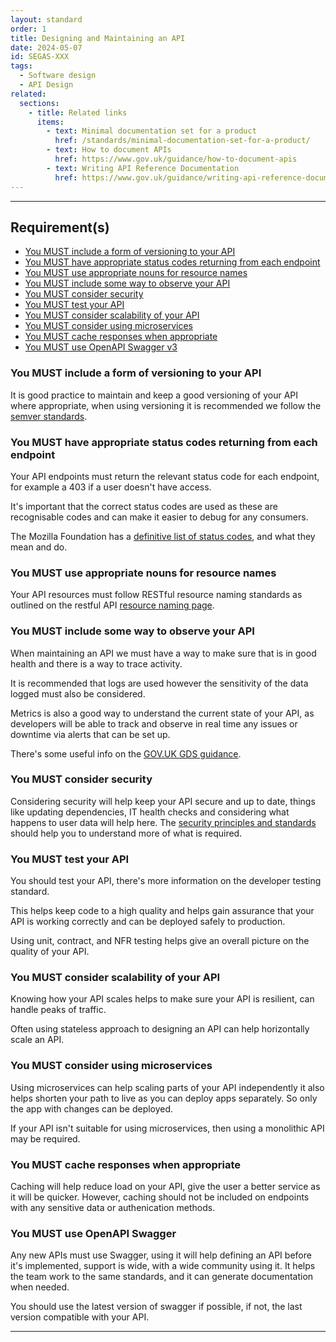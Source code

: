 ```yaml
---
layout: standard
order: 1
title: Designing and Maintaining an API
date: 2024-05-07
id: SEGAS-XXX
tags:
  - Software design
  - API Design
related:
  sections:
    - title: Related links
      items:
        - text: Minimal documentation set for a product
          href: /standards/minimal-documentation-set-for-a-product/
        - text: How to document APIs
          href: https://www.gov.uk/guidance/how-to-document-apis
        - text: Writing API Reference Documentation
          href: https://www.gov.uk/guidance/writing-api-reference-documentation
---
```


---

## Requirement(s)

- [You MUST include a form of versioning to your API](#you-must-include-a-form-of-versioning-to-your-api)
- [You MUST have appropriate status codes returning from each endpoint](#you-must-have-appropriate-status-codes-returning-from-each-endpoint)
- [You MUST use appropriate nouns for resource names](#you-must-use-appropriate-nouns-for-resource-names)
- [You MUST include some way to observe your API](#you-must-include-some-way-to-observe-your-api)
- [You MUST consider security](#you-must-consider-security)
- [You MUST test your API](#you-must-test-your-api)
- [You MUST consider scalability of your API](#you-must-consider-scalability-of-your-api)
- [You MUST consider using microservices](#you-must-consider-using-microservices)
- [You MUST cache responses when appropriate](#you-must-cache-responses-when-appropriate)
- [You MUST use OpenAPI Swagger v3](#you-must-use-openapi-swagger-v3)

### You MUST include a form of versioning to your API 

It is good practice to maintain and keep a good versioning of your API where appropriate, when using versioning it is recommended we follow the [semver standards](https://semver.org).

### You MUST have appropriate status codes returning from each endpoint 

Your API endpoints must return the relevant status code for each endpoint, for example a 403 if a user doesn't have access.

It's important that the correct status codes are used as these are recognisable codes and can make it easier to debug for any consumers.

The Mozilla Foundation has a [definitive list of status codes](https://developer.mozilla.org/en-US/docs/Web/HTTP/Status), and what they mean and do.

### You MUST use appropriate nouns for resource names

Your API resources must follow RESTful resource naming standards as outlined on the restful API [resource naming page](https://restfulapi.net/resource-naming/).

### You MUST include some way to observe your API 

When maintaining an API we must have a way to make sure that is in good health and there is a way to trace activity.

It is recommended that logs are used however the sensitivity of the data logged must also be considered.

Metrics is also a good way to understand the current state of your API, as developers will be able to track and observe in real time any issues or downtime via alerts that can be set up.

There's some useful info on the [GOV.UK GDS guidance](https://www.gov.uk/guidance/gds-api-technical-and-data-standards#operate-your-api).

### You MUST consider security

Considering security will help keep your API secure and up to date, things like updating dependencies, IT health checks and considering what happens to user data will help here. The [security principles and standards](https://engineering.homeoffice.gov.uk/tags/security/) should help you to understand more of what is required.

### You MUST test your API 

You should test your API, there's more information on the developer testing standard.

This helps keep code to a high quality and helps gain assurance that your API is working correctly and can be deployed safely to production.

Using unit, contract, and NFR testing helps give an overall picture on the quality of your API.

### You MUST consider scalability of your API

Knowing how your API scales helps to make sure your API is resilient, can handle peaks of traffic.

Often using stateless approach to designing an API can help horizontally scale an API.

### You MUST consider using microservices

Using microservices can help scaling parts of your API independently it also helps shorten your path to live as you can deploy apps separately. So only the app with changes can be deployed.

If your API isn't suitable for using microservices, then using a monolithic API may be required.

### You MUST cache responses when appropriate

Caching will help reduce load on your API, give the user a better service as it will be quicker. However, caching should not be included on endpoints with any sensitive data or authenication methods.

### You MUST use OpenAPI Swagger

Any new APIs must use Swagger, using it will help defining an API before it's implemented, support is wide, with a wide community using it. It helps the team work to the same standards, and it can generate documentation when needed.

You should use the latest version of swagger if possible, if not, the last version compatible with your API.

---
